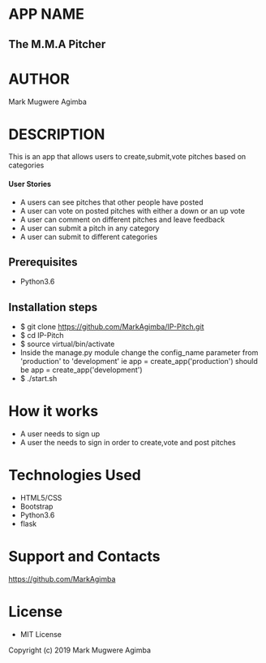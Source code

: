 # APP NAME

## The M.M.A Pitcher

# AUTHOR

Mark Mugwere Agimba

# DESCRIPTION

This is an app that allows users to create,submit,vote pitches based on categories

#### User Stories

* A users can see pitches that other people have posted
* A user can vote on posted pitches with either a down or an up vote
* A user can comment on different pitches and leave feedback
* A user can submit a pitch in any category
* A user can submit to different categories


## Prerequisites
* Python3.6

## Installation steps 
* $ git clone https://github.com/MarkAgimba/IP-Pitch.git
* $ cd IP-Pitch
* $ source virtual/bin/activate
* Inside the manage.py module change the config_name parameter from 'production' to 'development' ie app = create_app('production') should be app = create_app('development')
* $ ./start.sh 

# How it works

* A user needs to sign up
* A user the needs to sign in order to create,vote and post pitches 

# Technologies Used
* HTML5/CSS 
* Bootstrap 
* Python3.6
* flask

# Support and Contacts
https://github.com/MarkAgimba


# License

* MIT License

Copyright (c) 2019 Mark Mugwere Agimba

